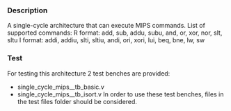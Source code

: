 ### Description
A single-cycle architecture that can execute MIPS commands.
List of supported commands:
R format: add, sub, addu, subu, and, or, xor, nor, slt, sltu
I format: addi, addiu, slti, sltiu, andi, ori, xori, lui, beq, bne, lw, sw

### Test
For testing this architecture 2 test benches are provided:
* single_cycle_mips__tb_basic.v
* single_cycle_mips__tb_isort.v
In order to use these test benches, files in the test files folder should be considered.
